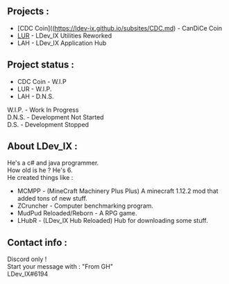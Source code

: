 ## Projects : <br>
- [CDC Coin]((https://ldev-ix.github.io/subsites/CDC.md) - CanDiCe Coin <br>
- [LUR](https://ldev-ix.github.io/subsites/LUR.md) - LDev_IX Utilities Reworked <br>
- LAH - LDev_IX Application Hub <br>

## Project status : <br>
- CDC Coin - W.I.P <br>
- LUR - W.I.P. <br>
- LAH - D.N.S. <br>

W.I.P. - Work In Progress <br>
D.N.S. - Development Not Started <br>
D.S. - Development Stopped <br>

## About LDev_IX : <br>
He's a c# and java programmer. <br>
How old is he ? He's 6. <br>
He created things like : <br>
- MCMPP - (MineCraft Machinery Plus Plus) A minecraft 1.12.2 mod that added tons of new stuff. <br>
- ZCruncher - Computer benchmarking program. <br>
- MudPud Reloaded/Reborn - A RPG game. <br>
- LHubR - (LDev_IX Hub Reloaded) Hub for downloading some stuff. <br>

## Contact info : <br>
Discord only ! <br>
Start your message with : "From GH" <br>
LDev_IX#6194 <br>
